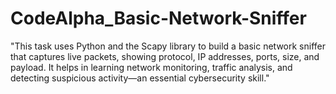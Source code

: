 # CodeAlpha_Basic-Network-Sniffer
"This task uses Python and the Scapy library to build a basic network sniffer that captures live packets, showing protocol, IP addresses, ports, size, and payload. It helps in learning network monitoring, traffic analysis, and detecting suspicious activity—an essential cybersecurity skill."
